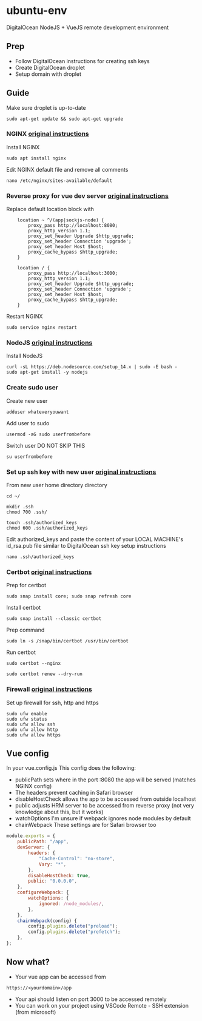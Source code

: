 # ubuntu-env
DigitalOcean NodeJS + VueJS remote development environment

## Prep
* Follow DigitalOcean instructions for creating ssh keys
* Create DigitalOcean droplet
* Setup domain with droplet

## Guide
Make sure droplet is up-to-date
```
sudo apt-get update && sudo apt-get upgrade
```

### NGINX [original instructions](https://ubuntu.com/tutorials/install-and-configure-nginx#1-overview)
Install NGINX
```
sudo apt install nginx
```

Edit NGINX default file and remove all comments
```
nano /etc/nginx/sites-available/default
```

### Reverse proxy for vue dev server [original instructions](https://gist.github.com/bradtraversy/cd90d1ed3c462fe3bddd11bf8953a896)
Replace default location block with
```
	location ~ ^/(app|sockjs-node) {
		proxy_pass http://localhost:8080;
		proxy_http_version 1.1;
		proxy_set_header Upgrade $http_upgrade;
		proxy_set_header Connection 'upgrade';
		proxy_set_header Host $host;
		proxy_cache_bypass $http_upgrade;
	}

	location / {
		proxy_pass http://localhost:3000;
		proxy_http_version 1.1;
		proxy_set_header Upgrade $http_upgrade;
		proxy_set_header Connection 'upgrade';
		proxy_set_header Host $host;
		proxy_cache_bypass $http_upgrade;
	}
```

Restart NGINX
```
sudo service nginx restart
```

### NodeJS [original instructions](https://nodejs.org/en/download/package-manager/#debian-and-ubuntu-based-linux-distributions)
Install NodeJS
```
curl -sL https://deb.nodesource.com/setup_14.x | sudo -E bash -
sudo apt-get install -y nodejs
```

### Create sudo user
Create new user
```
adduser whateveryouwant
```

Add user to sudo
```
usermod -aG sudo userfrombefore
```

Switch user
DO NOT SKIP THIS
```
su userfrombefore
```

### Set up ssh key with new user [original instructions](https://stackoverflow.com/questions/6377009/adding-a-public-key-to-ssh-authorized-keys-does-not-log-me-in-automatically)
From new user home directory directory
```
cd ~/

mkdir .ssh
chmod 700 .ssh/

touch .ssh/authorized_keys
chmod 600 .ssh/authorized_keys
```

Edit authorized_keys and paste the content
of your LOCAL MACHINE's id_rsa.pub file
similar to DigitalOcean ssh key setup instructions
```
nano .ssh/authorized_keys
```

### Certbot [original instructions](https://certbot.eff.org/lets-encrypt/ubuntufocal-nginx)
Prep for certbot
```
sudo snap install core; sudo snap refresh core
```

Install certbot
```
sudo snap install --classic certbot
```

Prep command
```
sudo ln -s /snap/bin/certbot /usr/bin/certbot
```

Run certbot
```
sudo certbot --nginx

sudo certbot renew --dry-run
```

### Firewall [original instructions](https://gist.github.com/bradtraversy/cd90d1ed3c462fe3bddd11bf8953a896)
Set up firewall for ssh, http and https
```
sudo ufw enable
sudo ufw status
sudo ufw allow ssh
sudo ufw allow http
sudo ufw allow https
```

## Vue config
In your vue.config.js
This config does the following:
* publicPath sets where in the port :8080 the app will be served (matches NGINX config)
* The headers prevent caching in Safari browser
* disableHostCheck allows the app to be accessed from outside localhost
* public adjusts HRM server to be accessed from reverse proxy (not very knowledge about this, but it works)
* watchOptions I'm unsure if webpack ignores node modules by default
* chainWebpack These settings are for Safari browser too

```javascript
module.exports = {
	publicPath: "/app",
	devServer: {
		headers: {
			"Cache-Control": "no-store",
			Vary: "*",
		},
		disableHostCheck: true,
		public: "0.0.0.0",
	},
	configureWebpack: {
		watchOptions: {
			ignored: /node_modules/,
		},
	},
	chainWebpack(config) {
		config.plugins.delete("preload");
		config.plugins.delete("prefetch");
	},
};

```

## Now what?
* Your vue app can be accessed from
```
https://<yourdomain>/app
```
* Your api should listen on port 3000 to be accessed remotely
* You can work on your project using VSCode Remote - SSH extension (from microsoft)
